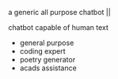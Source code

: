 a generic all purpose chatbot ||

chatbot capable of human text 

- general purpose
- coding expert
- poetry generator
- acads assistance